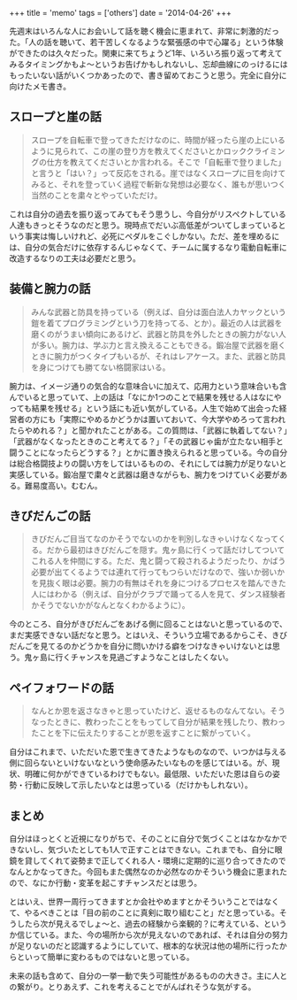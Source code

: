 +++
title = 'memo'
tags = ['others']
date = '2014-04-26'
+++

先週末はいろんな人にお会いして話を聴く機会に恵まれて、非常に刺激的だった。「人の話を聴いて、若干苦しくなるような緊張感の中で心躍る」という体験ができたのは久々だった。関東に来てちょうど1年、いろいろ振り返って考えてみるタイミングかもよ〜というお告げかもしれないし、忘却曲線にのっけるにはもったいない話がいくつかあったので、書き留めておこうと思う。完全に自分に向けたメモ書き。

<!--more-->

## スロープと崖の話

> スロープを自転車で登ってきただけなのに、時間が経ったら崖の上にいるように見られて、この崖の登り方を教えてくださいとかロッククライミングの仕方を教えてくださいとか言われる。そこで「自転車で登りました」と言うと「はい？」って反応をされる。崖ではなくスロープに目を向けてみると、それを登っていく過程で斬新な発想は必要なく、誰もが思いつく当然のことを粛々とやっていただけ。

これは自分の過去を振り返ってみてもそう思うし、今自分がリスペクトしている人達もきっとそうなのだと思う。現時点でだいぶ高低差がついてしまっているという事実は悔しいけれど、必死にペダルをこぐしかない。ただ、差を埋めるには、自分の気合だけに依存するんじゃなくて、チームに属するなり電動自転車に改造するなりの工夫は必要だと思う。

## 装備と腕力の話

> みんな武器と防具を持っている（例えば、自分は面白法人カヤックという鎧を着てプログラミングという刀を持ってる、とか）。最近の人は武器を磨くのがうまい傾向にあるけど、武器と防具を外したときの腕力がない人が多い。腕力は、学ぶ力と言え換えることもできる。鍛冶屋で武器を磨くときに腕力がつくタイプもいるが、それはレアケース。また、武器と防具を身につけても勝てない格闘家はいる。

腕力は、イメージ通りの気合的な意味合いに加えて、応用力という意味合いも含んでいると思っていて、上の話は「なにか1つのことで結果を残せる人はなにやっても結果を残せる」という話にも近い気がしている。人生で始めて出会った経営者の方にも「実際にやめるかどうかは置いておいて、今大学やめろって言われたらやめれる？」と聞かれたことがある。この質問は、「武器に執着してない？」「武器がなくなったときのこと考えてる？」「その武器じゃ歯が立たない相手と闘うことになったらどうする？」とかに置き換えられると思っている。今の自分は総合格闘技よりの闘い方をしてはいるものの、それにしては腕力が足りないと実感している。鍛冶屋で粛々と武器は磨きながらも、腕力をつけていく必要がある。難易度高い。むむん。

## きびだんごの話

> きびだんご目当てなのかそうでないのかを判別しなきゃいけなくなってくる。だから最初はきびだんごを隠す。鬼ヶ島に行くって話だけしてついてこれる人を仲間にする。ただ、鬼と闘って殺されるようだったり、かばう必要が出てくるようでは連れて行ってもつらいだけなので、強いか弱いかを見抜く眼は必要。腕力の有無はそれを身につけるプロセスを踏んできた人にはわかる（例えば、自分がクラブで踊ってる人を見て、ダンス経験者かそうでないかがなんとなくわかるように）。

今のところ、自分がきびだんごをあげる側に回ることはないと思っているので、まだ実感できない話だなと思う。とはいえ、そういう立場であるからこそ、きびだんごを見てるのかどうかを自分に問いかける癖をつけなきゃいけないとは思う。鬼ヶ島に行くチャンスを見過ごすようなことはしたくない。

## ペイフォワードの話

> なんとか恩を返さなきゃと思っていたけど、返せるものなんてない。そうなったときに、教わったことをもってして自分が結果を残したり、教わったことを下に伝えたりすることが恩を返すことに繋がっていく。

自分はこれまで、いただいた恩で生きてきたようなものなので、いつかは与える側に回らないといけないなという使命感みたいなものを感じてはいる。が、現状、明確に何かができているわけでもない。最低限、いただいた恩は自らの姿勢・行動に反映して示したいなとは思っている（だけかもしれない）。

## まとめ

自分はほっとくと近視になりがちで、そのことに自分で気づくことはなかなかできないし、気づいたとしても1人で正すことはできない。これまでも、自分に眼鏡を貸してくれて姿勢まで正してくれる人・環境に定期的に巡り合ってきたのでなんとかなってきた。今回もまた偶然なのか必然なのかそういう機会に恵まれたので、なにか行動・変革を起こすチャンスだとは思う。

とはいえ、世界一周行ってきますとか会社やめますとかそういうことではなくて、やるべきことは「目の前のことに真剣に取り組むこと」だと思っている。そうしたら次が見えるでしょ〜と、過去の経験から楽観的？に考えている、というか信じている。また、今の場所から次が見えないのであれば、それは自分の努力が足りないのだと認識するようにしていて、根本的な状況は他の場所に行ったからといって簡単に変わるものではないと思っている。

未来の話も含めて、自分の一挙一動で失う可能性があるものの大きさ。主に人との繋がり。とりあえず、これを考えることでがんばれそうな気がする。
